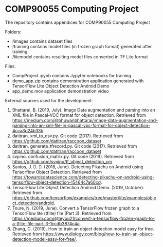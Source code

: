 # COMP90055 Computing Project
The repository contains appendices for COMP90055 Computing Project

Folders:
- /images contains dataset files
- /training contains model files (in frozen graph format) generated after training
- /litemodel contains resulting model files converted in TF Lite format

Files:
- CompProject.ipynb contains Jypyter notebooks for training
- demo_app.zip contains demonstration application generated with TensorFlow Lite Object Detection Android Demo
- app_demo.mov application demonstration video 

External sources used for the development:
1. Bhattarai, B. (2019, July). Image Data augmentation and parsing into an XML file in Pascal-VOC format for object detection. Retrieved from https://medium.com/@bhuwanbhattarai/image-data-augmentation-and-parsing-into-an-xml-file-in-pascal-voc-format-for-object-detection-4cca3d24b33b.
2. datitran. xml_to_csv.py. Git code (2017). Retrieved from https://github.com/datitran/raccoon_dataset
3. datitran. generate_tfrecord.py. Git code (2017). Retrieved from https://github.com/datitran/raccoon_dataset
4. svpino. confusion_matrix.py. Git code (2019). Retrieved from https://github.com/svpino/tf_object_detection_cm
5. Santos, J. D. D. (2018, June). Detecting Pikachu on Android using Tensorflow Object Detection. Retrieved from https://towardsdatascience.com/detecting-pikachu-on-android-using-tensorflow-object-detection-15464c7a60cd.
6. TensorFlow Lite Object Detection Android Demo. (2019, October). Retrieved from https://github.com/tensorflow/examples/tree/master/lite/examples/object_detection/android.
7. Toure, N. (2019, June). Convert a TensorFlow frozen graph to a TensorFlow lite (tflite) file (Part 3). Retrieved from https://medium.com/@teyou21/convert-a-tensorflow-frozen-graph-to-a-tflite-file-part-3-1ccdb3874c4a.
8. Zhang, C. (2019). How to train an object detection model easy for free. Retrieved from https://www.dlology.com/blog/how-to-train-an-object-detection-model-easy-for-free/.
